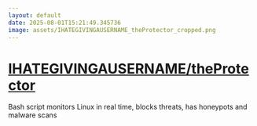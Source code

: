 ```yaml
---
layout: default
date: 2025-08-01T15:21:49.345736
image: assets/IHATEGIVINGAUSERNAME_theProtector_cropped.png
---
```


# [IHATEGIVINGAUSERNAME/theProtector](https://github.com/IHATEGIVINGAUSERNAME/theProtector)

Bash script monitors Linux in real time, blocks threats, has honeypots and malware scans
